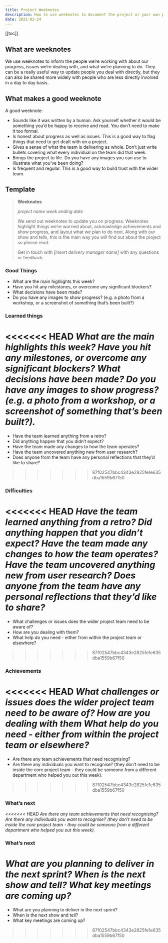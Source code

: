 ```yaml
---
title: Project Weeknotes
description: How to use weeknotes to document the project or your own progress.
date: 2021-02-24
---
```

[[toc]]

## What are weeknotes

We use weeknotes to inform the people we’re working with about our progress, issues we’re dealing with, and what we’re planning to do. They can be a really useful way to update people you deal with directly, but they can also be shared more widely with people who are less directly involved in a day to day basis.

## What makes a good weeknote

A good weeknote:

- Sounds like it was written by a human. Ask yourself whether it would be something you’d be happy to receive and read. You don’t need to make it too formal.
- Is honest about progress as well as issues. This is a good way to flag things that need to get dealt with on a project.
- Gives a sense of what the team is delivering as whole. Don’t just write bullets covering what every individual on the team did that week.
- Brings the project to life. Do you have any images you can use to illustrate what you’ve been doing?
- Is frequent and regular. This is a good way to build trust with the wider team.

## Template

> **Weeknotes**
>
> *project name*
> *week ending*
> *date*
>
> We send out weeknotes to update you on progress. Weeknotes highlight things we’re worried about,
> acknowledge achievements and show progress, and layout what we plan to do next.
> Along with our show and tells, this is the main way you will find out about the project so please read.
>
> Get in touch with *[insert delivery manager name]* with any questions or feedback.

### Good Things

- What are the main highlights this week?
- Have you hit any milestones, or overcome any significant blockers?
- What decisions have been made?
- Do you have any images to show progress? (e.g. a photo from a workshop, or a screenshot of something that’s been built?)

### Learned things

<<<<<<< HEAD
*What are the main highlights this week? Have you hit any milestones, or overcome any significant blockers? What decisions have been made? Do you have any images to show progress? (e.g. a photo from a workshop, or a screenshot of something that’s been built?).*
=======
- Have the team learned anything from a retro?
- Did anything happen that you didn’t expect?
- Have the team made any changes to how the team operates?
- Have the team uncovered anything new from user research?
- Does anyone from the team have any personal reflections that they’d like to share?
>>>>>>> 87f02547bbc4343e2825fe1e635dba1559b67f50

### Difficulties

<<<<<<< HEAD
*Have the team learned anything from a retro? Did anything happen that you didn’t expect? Have the team made any changes to how the team operates? Have the team uncovered anything new from user research? Does anyone from the team have any personal reflections that they’d like to share?*
=======
- What challenges or issues does the wider project team need to be aware of?
- How are you dealing with them?
- What help do you need - either from within the project team or elsewhere?
>>>>>>> 87f02547bbc4343e2825fe1e635dba1559b67f50

### Achievements

<<<<<<< HEAD
*What challenges or issues does the wider project team need to be aware of? How are you dealing with them What help do you need - either from within the project team or elsewhere?*
=======
- Are there any team achievements that need recognising?
- Are there any individuals you want to recognise? (they don’t need to be inside the core project team - they could be someone from a different department who helped you out this week).
>>>>>>> 87f02547bbc4343e2825fe1e635dba1559b67f50

### What’s next

<<<<<<< HEAD
*Are there any team achievements that need recognising? Are there any individuals you want to recognise? (they don’t need to be inside the core project team - they could be someone from a different department who helped you out this week).*

### **What’s next**

*What are you planning to deliver in the next sprint? When is the next show and tell? What key meetings are coming up?*
=======
- What are you planning to deliver in the next sprint?
- When is the next show and tell?
- What key meetings are coming up?
>>>>>>> 87f02547bbc4343e2825fe1e635dba1559b67f50
